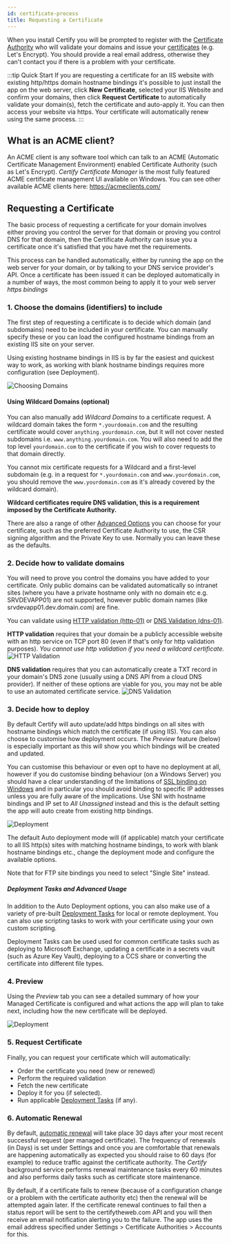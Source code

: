 ```yaml
---
id: certificate-process
title: Requesting a Certificate
---
```


When you install Certify you will be prompted to register with the [Certificate Authority](guides/certificate-authorities.md) who will validate your domains and issue your [certificates](guides/certificates.md) (e.g. Let's Encrypt). You should provide a real email address, otherwise they can't contact you if there is a problem with your certificate.

:::tip Quick Start
If you are requesting a certificate for an IIS website with existing http/https domain hostname bindings it's possible to just install the app on the web server, click **New Certificate**, selected your IIS Website and confirm your domains, then click **Request Certificate** to automatically validate your domain(s), fetch the certificate and auto-apply it. You can then access your website via https. Your certificate will automatically renew using the same process.
:::

## What is an ACME client?
An ACME client is any software tool which can talk to an ACME (Automatic Certificate Management Environment) enabled Certificate Authority (such as Let's Encrypt). *Certify Certificate Manager* is the most fully featured ACME certificate management UI available on Windows. You can see other available ACME clients here: https://acmeclients.com/

## Requesting a Certificate
The basic process of requesting a certificate for your domain involves either proving you control the server for that domain or proving you control DNS for that domain, then the Certificate Authority can issue you a certificate once it's satisfied that you have met the requirements.

This process can be handled automatically, either by running the app on the web server for your domain, or by talking to your DNS service provider's API. Once a certificate has been issued it can be deployed automatically in a number of ways, the most common being to apply it to your web server *https bindings*

### 1. Choose the domains (identifiers) to include
The first step of requesting a certificate is to decide which domain (and subdomains) need to be included in your certificate. You can manually specify these or you can load the configured hostname bindings from an existing IIS site on your server. 

Using existing hostname bindings in IIS is by far the easiest and quickest way to work, as working with blank hostname bindings requires more configuration (see Deployment).

![Choosing Domains](/assets/screens/ChooseDomains.png)

#### Using Wildcard Domains (optional)
You can also manually add *Wildcard Domains* to a certificate request. A wildcard domain takes the form `*.yourdomain.com` and the resulting certificate would cover `anything.yourdomain.com`, but it will not cover nested subdomains i.e. `www.anything.yourdomain.com`. You will also need to add the top level `yourdomain.com` to the certificate if you wish to cover requests to that domain directly.

You cannot mix certificate requests for a Wildcard and a first-level subdomain (e.g. in a request for `*.yourdomain.com` and `www.yourdomain.com`, you should remove the `www.yourdomain.com` as it's already covered by the wildcard domain).

**Wildcard certificates require DNS validation, this is a requirement imposed by the Certificate Authority.**

There are also a range of other [Advanced Options](./features/certificate-advanced.md) you can choose for your certificate, such as the preferred Certificate Authority to use, the CSR signing algorithm and the Private Key to use. Normally you can leave these as the defaults.

### 2. Decide how to validate domains
You will need to prove you control the domains you have added to your certificate. Only public domains can be validated automatically so intranet sites (where you have a private hostname only with no domain etc e.g. SRVDEVAPP01) are not supported, however public domain names (like srvdevapp01.dev.domain.com) are fine.

You can validate using [HTTP validation (http-01)](http-validation.md) or [DNS Validation (dns-01)](dns/validation.md). 

**HTTP validation** requires that your domain be a publicly accessible website with an http service on TCP port 80 (even if that's only for http validation purposes). <em>You cannot use http validation if you need a wildcard certificate.</em>
![HTTP Validation](/assets/screens/Auth_http.png)

**DNS validation** requires that you can automatically create a TXT record in your domain's DNS zone (usually using a DNS API from a cloud DNS provider). If neither of these options are viable for you, you may not be able to use an automated certificate service.
![DNS Validation](/assets/screens/Auth_DNS.png)

### 3. Decide how to deploy
By default Certify will auto update/add https bindings on all sites with hostname bindings which match the certificate (if using IIS). You can also choose to customise how deployment occurs. The *Preview* feature (below) is especially important as this will show you which bindings will be created and updated.

You can customise this behaviour or even opt to have no deployment at all, however if you do customise binding behaviour (on a Windows Server) you should have a clear understanding of the limitations of [SSL binding on Windows](guides/ssl-windows.md) and in particular you should avoid binding to specific IP addresses unless you are fully aware of the implications. Use SNI with hostname bindings and IP set to *All Unassigned* instead and this is the default setting the app will auto create from existing http bindings.

![Deployment](/assets/screens/Deployment_Auto.png)

The default Auto deployment mode will (if applicable) match your certificate to all IIS http(s) sites with matching hostname bindings, to work with blank hostname bindings etc., change the deployment mode and configure the available options.

Note that for FTP site bindings you need to select "Single Site" instead.

##### Deployment Tasks and Advanced Usage
In addition to the Auto Deployment options, you can also make use of a variety of pre-built [Deployment Tasks](deployment/tasks_intro.md) for local or remote deployment. You can also use scripting tasks to work with your certificate using your own custom scripting.

Deployment Tasks can be used used for common certificate tasks such as deploying to Microsoft Exchange, updating a certificate in a secrets vault (such as Azure Key Vault), deploying to a CCS share or converting the certificate into different file types.

### 4. Preview
Using the *Preview* tab you can see a detailed summary of how your Managed Certificate is configured and what actions the app will plan to take next, including how the new certificate will be deployed.

![Deployment](/assets/screens/Preview_1.png)

### 5. Request Certificate
Finally, you can request your certificate which will automatically:
- Order the certificate you need (new or renewed)
- Perform the required validation
- Fetch the new certificate 
- Deploy it for you (if selected).
- Run applicable [Deployment Tasks](deployment/tasks_intro.md) (if any).

### 6. Automatic Renewal

By default, [automatic renewal](renewals.md) will take place 30 days after your most recent successful request (per managed certificate). The frequency of renewals (in Days) is set under Settings and once you are comfortable that renewals are happening automatically as expected you should raise to 60 days (for example) to reduce traffic against the certificate authority. The *Certify* background service performs renewal maintenance tasks every 60 minutes and also performs daily tasks such as certificate store maintenance.

By default, if a certificate fails to renew (because of a configuration change or a problem with the certificate authority etc) then the renewal will be attempted again later. If the certificate renewal continues to fail then a status report will be sent to the certifytheweb.com API and you will then receive an email notification alerting you to the failure. The app uses the email address specified under Settings > Certificate Authorities > Accounts for this.

